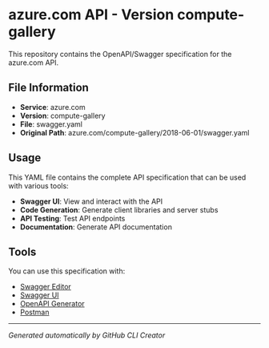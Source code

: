 # azure.com API - Version compute-gallery

This repository contains the OpenAPI/Swagger specification for the azure.com API.

## File Information

- **Service**: azure.com
- **Version**: compute-gallery
- **File**: swagger.yaml
- **Original Path**: azure.com/compute-gallery/2018-06-01/swagger.yaml

## Usage

This YAML file contains the complete API specification that can be used with various tools:

- **Swagger UI**: View and interact with the API
- **Code Generation**: Generate client libraries and server stubs
- **API Testing**: Test API endpoints
- **Documentation**: Generate API documentation

## Tools

You can use this specification with:

- [Swagger Editor](https://editor.swagger.io/)
- [Swagger UI](https://swagger.io/tools/swagger-ui/)
- [OpenAPI Generator](https://openapi-generator.tech/)
- [Postman](https://www.postman.com/)

---

*Generated automatically by GitHub CLI Creator*
